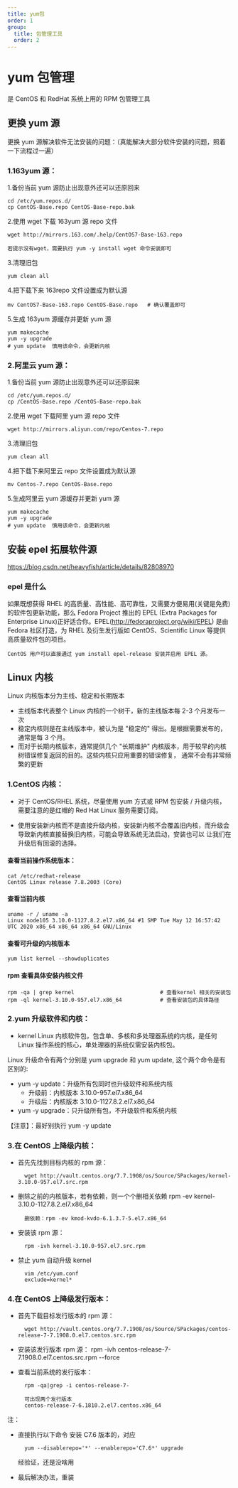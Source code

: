 ```yaml
---
title: yum包
order: 1
group:
  title: 包管理工具
  order: 2
---
```


# yum 包管理

是 CentOS 和 RedHat 系统上用的 RPM 包管理工具

## 更换 yum 源

更换 yum 源解决软件无法安装的问题：（真能解决大部分软件安装的问题，照着一下流程过一遍）

### 1.163yum 源：

1.备份当前 yum 源防止出现意外还可以还原回来

    cd /etc/yum.repos.d/
    cp CentOS-Base.repo CentOS-Base-repo.bak

2.使用 wget 下载 163yum 源 repo 文件

    wget http://mirrors.163.com/.help/CentOS7-Base-163.repo

    若提示没有wget，需要执行 yum -y install wget 命令安装即可

3.清理旧包

    yum clean all

4.把下载下来 163repo 文件设置成为默认源

    mv CentOS7-Base-163.repo CentOS-Base.repo   # 确认覆盖即可

5.生成 163yum 源缓存并更新 yum 源

    yum makecache
    yum -y upgrade
    # yum update  慎用该命令，会更新内核

### 2.阿里云 yum 源：

1.备份当前 yum 源防止出现意外还可以还原回来

    cd /etc/yum.repos.d/
    cp /CentOS-Base.repo /CentOS-Base-repo.bak

2.使用 wget 下载阿里 yum 源 repo 文件

    wget http://mirrors.aliyun.com/repo/Centos-7.repo

3.清理旧包

    yum clean all

4.把下载下来阿里云 repo 文件设置成为默认源

    mv Centos-7.repo CentOS-Base.repo

5.生成阿里云 yum 源缓存并更新 yum 源

    yum makecache
    yum -y upgrade
    # yum update  慎用该命令，会更新内核

## 安装 epel 拓展软件源

https://blog.csdn.net/heavyfish/article/details/82808970

### epel 是什么

如果既想获得 RHEL 的高质量、高性能、高可靠性，又需要方便易用(关键是免费)的软件包更新功能，那么 Fedora Project 推出的 EPEL
(Extra Packages for Enterprise Linux)正好适合你。EPEL(http://fedoraproject.org/wiki/EPEL) 是由 Fedora 社区打造，为 RHEL
及衍生发行版如 CentOS、Scientific Linux 等提供高质量软件包的项目。

    CentOS 用户可以直接通过 yum install epel-release 安装并启用 EPEL 源。

## Linux 内核

Linux 内核版本分为主线、稳定和长期版本

- 主线版本代表整个 Linux 内核的一个树干，新的主线版本每 2-3 个月发布一次
- 稳定内核则是在主线版本中，被认为是 "稳定的" 得出。是根据需要发布的，通常是每 3 个月。
- 而对于长期内核版本，通常提供几个 "长期维护" 内核版本，用于较早的内核树错误修复返回的目的。这些内核只应用重要的错误修复，
  通常不会有非常频繁的更新

### 1.CentOS 内核：

- 对于 CentOS/RHEL 系统，尽量使用 yum 方式或 RPM 包安装 / 升级内核，需要注意的是红帽的 Red Hat Linux 服务需要订阅。

- 使用安装新内核而不是直接升级内核，安装新内核不会覆盖旧内核，而升级会导致新内核直接替换旧内核，可能会导致系统无法启动，安装也可以
  让我们在升级后有回滚的选择。

#### 查看当前操作系统版本：

    cat /etc/redhat-release
    CentOS Linux release 7.8.2003 (Core)

#### 查看当前内核

    uname -r / uname -a
    Linux node105 3.10.0-1127.8.2.el7.x86_64 #1 SMP Tue May 12 16:57:42 UTC 2020 x86_64 x86_64 x86_64 GNU/Linux

#### 查看可升级的内核版本

    yum list kernel --showduplicates

#### rpm 查看具体安装内核文件

    rpm -qa | grep kernel                           # 查看kernel 相关的安装包
    rpm -ql kernel-3.10.0-957.el7.x86_64            # 查看安装包的具体路径

### 2.yum 升级软件和内核：

- kernel Linux 内核软件包，包含单、多核和多处理器系统的内核，是任何 Linux 操作系统的核心，单处理器的系统仅需安装内核包。

Linux 升级命令有两个分别是 yum upgrade 和 yum update, 这个两个命令是有区别的:

- yum -y update：升级所有包同时也升级软件和系统内核
  - 升级前：内核版本 3.10.0-957.el7.x86_64
  - 升级后：内核版本 3.10.0-1127.8.2.el7.x86_64
- yum -y upgrade：只升级所有包，不升级软件和系统内核

【注意】：最好别执行 yum -y update

### 3.在 CentOS 上降级内核：

- 首先先找到目标内核的 rpm 源：

        wget http://vault.centos.org/7.7.1908/os/Source/SPackages/kernel-3.10.0-957.el7.src.rpm

- 删除之前的内核版本，若有依赖，则一个个删相关依赖
  rpm -ev kernel-3.10.0-1127.8.2.el7.x86_64

        删依赖：rpm -ev kmod-kvdo-6.1.3.7-5.el7.x86_64

- 安装该 rpm 源：

        rpm -ivh kernel-3.10.0-957.el7.src.rpm

- 禁止 yum 自动升级 kernel

        vim /etc/yum.conf
        exclude=kernel*

### 4.在 CentOS 上降级发行版本：

- 首先下载目标发行版本的 rpm 源：

        wget http://vault.centos.org/7.7.1908/os/Source/SPackages/centos-release-7-7.1908.0.el7.centos.src.rpm

- 安装该发行版本 rpm 源：
  rpm -ivh centos-release-7-7.1908.0.el7.centos.src.rpm --force
- 查看当前系统的发行版本：

        rpm -qa|grep -i centos-release-7-

        可出现两个发行版本
        centos-release-7-6.1810.2.el7.centos.x86_64

注：

- 直接执行以下命令 安装 C7.6 版本的，对应

        yum --disablerepo='*' --enablerepo='C7.6*' upgrade

  经验证，还是没啥用

- 最后解决办法，重装

